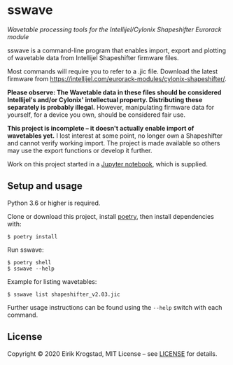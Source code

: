 sswave
======

*Wavetable processing tools for the Intellijel/Cylonix Shapeshifter Eurorack module*

sswave is a command-line program that enables import, export and plotting of wavetable data from Intellijel Shapeshifter firmware files.

Most commands will require you to refer to a .jic file. Download the latest firmware from https://intellijel.com/eurorack-modules/cylonix-shapeshifter/.

**Please observe: The Wavetable data in these files should be considered Intellijel's and/or Cylonix' intellectual property. Distributing these separately is probably illegal.** However, manipulating firmware data for yourself, for a device you own, should be considered fair use.

**This project is incomplete – it doesn't actually enable import of wavetables yet.** I lost interest at some point, no longer own a Shapeshifter and cannot verify working import. The project is made available so others may use the export functions or develop it further.

Work on this project started in a [Jupyter notebook](https://github.com/tangram/sswave/blob/master/Shapeshifter%20wavetable%20workbook.ipynb), which is supplied.


Setup and usage
---------------

Python 3.6 or higher is required.

Clone or download this project, install [poetry](https://python-poetry.org/), then install dependencies with:

    $ poetry install

Run sswave:

    $ poetry shell
    $ sswave --help

Example for listing wavetables:
 
    $ sswave list shapeshifter_v2.03.jic

Further usage instructions can be found using the `--help` switch with each command.


License
-------

Copyright © 2020 Eirik Krogstad, MIT License – see [LICENSE](https://github.com/tangram/sswave/blob/master/LICENSE) for details.
